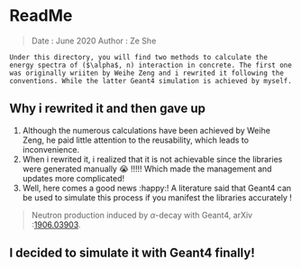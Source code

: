 # ReadMe
> Date : June 2020
> Author : Ze She

	Under this directory, you will find two methods to calculate the energy spectra of ($\alpha$, n) interaction in concrete. The first one was originally wriiten by Weihe Zeng and i rewrited it following the conventions. While the latter Geant4 simulation is achieved by myself.

## Why i rewrited it and then gave up
1. Although the numerous calculations have been achieved by Weihe Zeng, he paid little attention to the reusability, which leads to inconvenience.
2. When i rewrited it, i realized that it is not achievable since the libraries were generated manually :sob: !!!!! Which made the management and updates more complicated!
3. Well, here comes a good news :happy:! A literature said that Geant4 can be used to simulate this process if you manifest the libraries accurately !
> Neutron production induced by $\alpha$-decay with Geant4, arXiv :[1906.03903](https://arxiv.org/abs/1906.03903).

## I decided to simulate it with Geant4 finally!